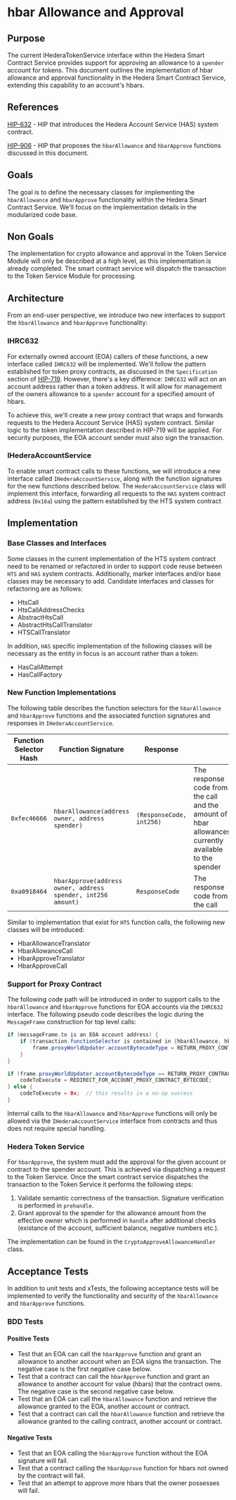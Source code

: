 # hbar Allowance and Approval

## Purpose

The current IHederaTokenService interface within the Hedera Smart Contract Service provides support for approving an allowance to a `spender` account for tokens. This document outlines the implementation of hbar allowance and approval functionality in the Hedera Smart Contract Service, extending this capability to an account's hbars.

## References
[HIP-632](https://hips.hedera.com/hip/hip-632) - HIP that introduces the Hedera Account Service (HAS) system contract.

[HIP-906](https://hips.hedera.com/hip/hip-906) - HIP that proposes  the `hbarAllowance` and `hbarApprove` functions discussed in this document.

## Goals

The goal is to define the necessary classes for implementing the `hbarAllowance` and `hbarApprove` functionality within the Hedera Smart Contract Service. We'll focus on the implementation details in the modularized code base.

## Non Goals

The implementation for crypto allowance and approval in the Token Service Module will only be described at a high level, as this implementation is already completed. The smart contract service will dispatch the transaction to the Token Service Module for processing.

## Architecture

From an end-user perspective, we introduce two new interfaces to support the `hbarAllowance` and `hbarApprove` functionality:

### IHRC632
For externally owned account (EOA) callers of these functions, a new interface called `IHRC632` will be implemented. 
We'll follow the pattern established for token proxy contracts, as discussed in the `Specification` section of [HIP-719](https://hips.hedera.com/hip/hip-719). 
However, there's a key difference: `IHRC632` will act on an account address rather than a token address. It will allow for management of the owners allowance to a `spender` account for a specified amount of hbars.

To achieve this, we'll create a new proxy contract that wraps and forwards requests to the Hedera Account Service (HAS) system contract. Similar logic to the token implementation described in HIP-719 will be applied. For security purposes, the EOA account sender must also sign the transaction.

### IHederaAccountService
To enable smart contract calls to these functions, we will introduce a new interface called `IHederaAccountService`, along with the function signatures for the new functions described below.
The `HederaAccountService` class will implement this interface, forwarding all requests to the `HAS` system contract address (`0x16a`) using the pattern established by the HTS system contract

## Implementation

### Base Classes and Interfaces
Some classes in the current implementation of the HTS system contract need to be renamed or refactored in order to support code reuse between `HTS` and `HAS` system contracts. Additionally, marker interfaces and/or base classes may be necessary to add. 
Candidate interfaces and classes for refactoring are as follows:
- HtsCall
- HtsCallAddressChecks
- AbstractHtsCall
- AbstractHtsCallTranslator
- HTSCallTranslator


In addition, `HAS` specific implementation of the following classes will be necessary as the entity in focus is an account rather than a token:
- HasCallAttempt
- HasCallFactory

### New Function Implementations

The following table describes the function selectors for the `hbarAllowance` and `hbarApprove` functions and the associated function signatures and responses in `IHederaAccountService`.

| Function Selector Hash   | Function Signature                                           | Response                 |                                                                                                      | 
|--------------------------|--------------------------------------------------------------|--------------------------|------------------------------------------------------------------------------------------------------|
| `0xfec46666`             | `hbarAllowance(address owner, address spender)`              | `(ResponseCode, int256)` | The response code from the call and the amount of hbar allowances currently available to the spender | 
| `0xa0918464`             | `hbarApprove(address owner, address spender, int256 amount)` | `ResponseCode`           | The response code from the call                                                                      |

Similar to implementation that exist for `HTS` function calls, the following new classes will be introduced:

- HbarAllowanceTranslator
- HbarAllowanceCall
- HbarApproveTranslator
- HbarApproveCall

### Support for Proxy Contract
The following code path will be introduced in order to support calls to the `hbarAllowance` and `hbarApprove` functions for EOA accounts via the `IHRC632` interface.
The following pseudo code describes the logic during the `MessageFrame` construction for top level calls:

```java
if (messageFrame.to is an EOA account address) {
    if (transaction.functionSelector is contained in {hbarAllowance, hbarApprove}) {
        frame.proxyWorldUpdater.accountBytecodeType = RETURN_PROXY_CONTRACT_BYTECODE;
    }
}

if (frame.proxyWorldUpdater.accountBytecodeType == RETURN_PROXY_CONTRACT_BYTECODE) {
    codeToExecute = REDIRECT_FOR_ACCOUNT_PROXY_CONTRACT_BYTECODE;
} else {
    codeToExecute = 0x;  // this results in a no-op success
}
```

Internal calls to the `hbarAllowance` and `hbarApprove` functions will only be allowed via the `IHederaAccountService` interface from contracts and thus does not require special handling.

### Hedera Token Service

For `hbarApprove`, the system must add the approval for the given account or contract to the spender account.  This is achieved via dispatching a request to the Token Service.
Once the smart contract service dispatches the transaction to the Token Service it performs the following steps:

1. Validate semantic correctness of the transaction.  Signature verification is performed in `prehandle`.
2. Grant approval to the spender for the allowance amount from the effective owner which is performed in `handle` after additional checks (existance of the account, sufficient balance, negative numbers etc.).

The implementation can be found in the `CryptoApproveAllowanceHandler` class.

## Acceptance Tests
In addition to unit tests and xTests, the following acceptance tests will be implemented to verify the functionality and security of the `hbarAllowance` and `hbarApprove` functions.

### BDD Tests

#### Positive Tests
- Test that an EOA can call the `hbarApprove` function and grant an allowance to another account when an EOA signs the transaction.  The negative case is the first negative case below.
- Test that a contract can call the `hbarApprove` function and grant an allowance to another account for value (hbars) that the contract owns. The negative case is the second negative case below.
- Test that an EOA can call the `hbarAllowance` function and retrieve the allowance granted to the EOA, another account or contract.
- Test that a contract can call the `hbarAllowance` function and retrieve the allowance granted to the calling contract, another account or contract.

#### Negative Tests
- Test that an EOA calling the `hbarApprove` function without the EOA signature will fail.
- Test that a contract calling the `hbarApprove` function for hbars not owned by the contract will fail.
- Test that an attempt to approve more hbars that the owner possesses will fail.


